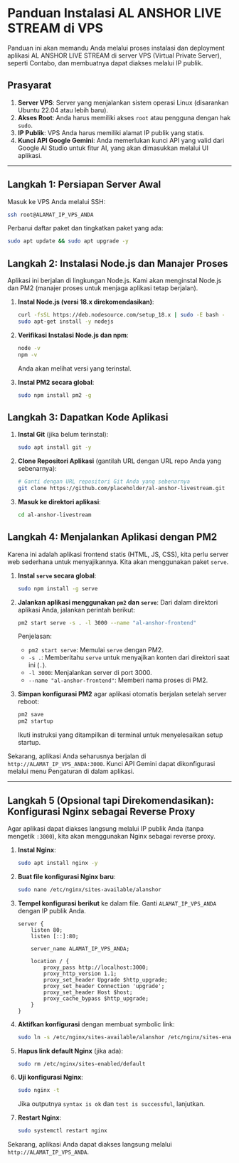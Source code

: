 # Panduan Instalasi AL ANSHOR LIVE STREAM di VPS

Panduan ini akan memandu Anda melalui proses instalasi dan deployment aplikasi AL ANSHOR LIVE STREAM di server VPS (Virtual Private Server), seperti Contabo, dan membuatnya dapat diakses melalui IP publik.

## Prasyarat

1.  **Server VPS**: Server yang menjalankan sistem operasi Linux (disarankan Ubuntu 22.04 atau lebih baru).
2.  **Akses Root**: Anda harus memiliki akses `root` atau pengguna dengan hak `sudo`.
3.  **IP Publik**: VPS Anda harus memiliki alamat IP publik yang statis.
4.  **Kunci API Google Gemini**: Anda memerlukan kunci API yang valid dari Google AI Studio untuk fitur AI, yang akan dimasukkan melalui UI aplikasi.

---

## Langkah 1: Persiapan Server Awal

Masuk ke VPS Anda melalui SSH:
```bash
ssh root@ALAMAT_IP_VPS_ANDA
```

Perbarui daftar paket dan tingkatkan paket yang ada:
```bash
sudo apt update && sudo apt upgrade -y
```

## Langkah 2: Instalasi Node.js dan Manajer Proses

Aplikasi ini berjalan di lingkungan Node.js. Kami akan menginstal Node.js dan PM2 (manajer proses untuk menjaga aplikasi tetap berjalan).

1.  **Instal Node.js (versi 18.x direkomendasikan)**:
    ```bash
    curl -fsSL https://deb.nodesource.com/setup_18.x | sudo -E bash -
    sudo apt-get install -y nodejs
    ```

2.  **Verifikasi Instalasi Node.js dan npm**:
    ```bash
    node -v
    npm -v
    ```
    Anda akan melihat versi yang terinstal.

3.  **Instal PM2 secara global**:
    ```bash
    sudo npm install pm2 -g
    ```

## Langkah 3: Dapatkan Kode Aplikasi

1.  **Instal Git** (jika belum terinstal):
    ```bash
    sudo apt install git -y
    ```

2.  **Clone Repositori Aplikasi** (gantilah URL dengan URL repo Anda yang sebenarnya):
    ```bash
    # Ganti dengan URL repositori Git Anda yang sebenarnya
    git clone https://github.com/placeholder/al-anshor-livestream.git
    ```

3.  **Masuk ke direktori aplikasi**:
    ```bash
    cd al-anshor-livestream
    ```

## Langkah 4: Menjalankan Aplikasi dengan PM2

Karena ini adalah aplikasi frontend statis (HTML, JS, CSS), kita perlu server web sederhana untuk menyajikannya. Kita akan menggunakan paket `serve`.

1.  **Instal `serve` secara global**:
    ```bash
    sudo npm install -g serve
    ```

2.  **Jalankan aplikasi menggunakan `pm2` dan `serve`**:
    Dari dalam direktori aplikasi Anda, jalankan perintah berikut:
    ```bash
    pm2 start serve -s . -l 3000 --name "al-anshor-frontend"
    ```
    Penjelasan:
    - `pm2 start serve`: Memulai `serve` dengan PM2.
    - `-s .`: Memberitahu `serve` untuk menyajikan konten dari direktori saat ini (`.`).
    - `-l 3000`: Menjalankan server di port 3000.
    - `--name "al-anshor-frontend"`: Memberi nama proses di PM2.

3.  **Simpan konfigurasi PM2** agar aplikasi otomatis berjalan setelah server reboot:
    ```bash
    pm2 save
    pm2 startup
    ```
    Ikuti instruksi yang ditampilkan di terminal untuk menyelesaikan setup startup.

Sekarang, aplikasi Anda seharusnya berjalan di `http://ALAMAT_IP_VPS_ANDA:3000`. Kunci API Gemini dapat dikonfigurasi melalui menu Pengaturan di dalam aplikasi.

---

## Langkah 5 (Opsional tapi Direkomendasikan): Konfigurasi Nginx sebagai Reverse Proxy

Agar aplikasi dapat diakses langsung melalui IP publik Anda (tanpa mengetik `:3000`), kita akan menggunakan Nginx sebagai reverse proxy.

1.  **Instal Nginx**:
    ```bash
    sudo apt install nginx -y
    ```

2.  **Buat file konfigurasi Nginx baru**:
    ```bash
    sudo nano /etc/nginx/sites-available/alanshor
    ```

3.  **Tempel konfigurasi berikut** ke dalam file. Ganti `ALAMAT_IP_VPS_ANDA` dengan IP publik Anda.
    ```nginx
    server {
        listen 80;
        listen [::]:80;

        server_name ALAMAT_IP_VPS_ANDA;

        location / {
            proxy_pass http://localhost:3000;
            proxy_http_version 1.1;
            proxy_set_header Upgrade $http_upgrade;
            proxy_set_header Connection 'upgrade';
            proxy_set_header Host $host;
            proxy_cache_bypass $http_upgrade;
        }
    }
    ```

4.  **Aktifkan konfigurasi** dengan membuat symbolic link:
    ```bash
    sudo ln -s /etc/nginx/sites-available/alanshor /etc/nginx/sites-enabled/
    ```

5.  **Hapus link default Nginx** (jika ada):
    ```bash
    sudo rm /etc/nginx/sites-enabled/default
    ```

6.  **Uji konfigurasi Nginx**:
    ```bash
    sudo nginx -t
    ```
    Jika outputnya `syntax is ok` dan `test is successful`, lanjutkan.

7.  **Restart Nginx**:
    ```bash
    sudo systemctl restart nginx
    ```

Sekarang, aplikasi Anda dapat diakses langsung melalui `http://ALAMAT_IP_VPS_ANDA`.